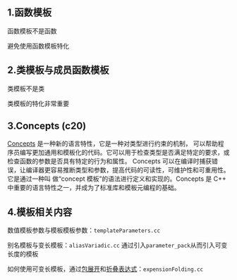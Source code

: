 ## 1.函数模板
函数模板不是函数

避免使用函数模板特化
## 2.类模板与成员函数模板
类模板不是类

类模板的特化非常重要
## 3.Concepts (c20)
[Concepts](https://en.cppreference.com/w/cpp/language/constraints) 是一种新的语言特性，它是一种对类型进行约束的机制，
可以帮助程序员编写更加通用和模板化的代码。它可以用于检查类型是否满足特定的要求，或检查函数的参数是否具有特定的行为和属性。
Concepts 可以在编译时捕获错误，让编译器更容易推断类型和参数，提高代码的可读性，可维护性和可重用性。它是通过一种叫
做“concept 模板”的语法进行定义和实现的。Concepts 是 C++ 中重要的语言特性之一，并成为了标准库和模板元编程的基础。

## 4.模板相关内容
数值模板参数与模板模板参数：`templateParameters.cc`

别名模板与变长模板：`aliasVariadic.cc`
通过引入`parameter_pack`从而引入可变长度的模板

如何使用可变长模板，通过[包展开](https://en.cppreference.com/w/cpp/language/parameter_pack)和[折叠表达式](https://en.cppreference.com/w/cpp/language/fold)：`expensionFolding.cc`